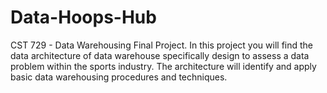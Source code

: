 # Data-Hoops-Hub
CST 729 - Data Warehousing Final Project. In this project you will find the data architecture of data warehouse specifically design to assess a data problem within the sports industry. The architecture will identify and apply basic data warehousing procedures and techniques.  
